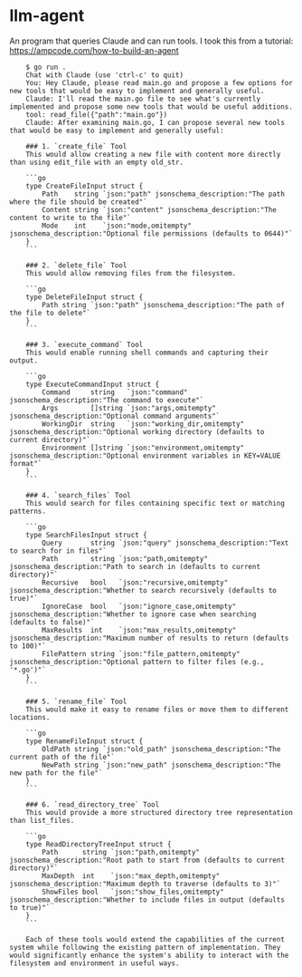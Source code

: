 # llm-agent

An program that queries Claude and can run tools. I took this from a tutorial: https://ampcode.com/how-to-build-an-agent

```
    $ go run .
    Chat with Claude (use 'ctrl-c' to quit)
    You: Hey Claude, please read main.go and propose a few options for new tools that would be easy to implement and generally useful.
    Claude: I'll read the main.go file to see what's currently implemented and propose some new tools that would be useful additions.
    tool: read_file({"path":"main.go"})
    Claude: After examining main.go, I can propose several new tools that would be easy to implement and generally useful:

    ### 1. `create_file` Tool
    This would allow creating a new file with content more directly than using edit_file with an empty old_str.

    ```go
    type CreateFileInput struct {
        Path    string `json:"path" jsonschema_description:"The path where the file should be created"`
        Content string `json:"content" jsonschema_description:"The content to write to the file"`
        Mode    int    `json:"mode,omitempty" jsonschema_description:"Optional file permissions (defaults to 0644)"`
    }
    ```

    ### 2. `delete_file` Tool
    This would allow removing files from the filesystem.

    ```go
    type DeleteFileInput struct {
        Path string `json:"path" jsonschema_description:"The path of the file to delete"`
    }
    ```

    ### 3. `execute_command` Tool
    This would enable running shell commands and capturing their output.

    ```go
    type ExecuteCommandInput struct {
        Command     string   `json:"command" jsonschema_description:"The command to execute"`
        Args        []string `json:"args,omitempty" jsonschema_description:"Optional command arguments"`
        WorkingDir  string   `json:"working_dir,omitempty" jsonschema_description:"Optional working directory (defaults to current directory)"`
        Environment []string `json:"environment,omitempty" jsonschema_description:"Optional environment variables in KEY=VALUE format"`
    }
    ```

    ### 4. `search_files` Tool
    This would search for files containing specific text or matching patterns.

    ```go
    type SearchFilesInput struct {
        Query       string `json:"query" jsonschema_description:"Text to search for in files"`
        Path        string `json:"path,omitempty" jsonschema_description:"Path to search in (defaults to current directory)"`
        Recursive   bool   `json:"recursive,omitempty" jsonschema_description:"Whether to search recursively (defaults to true)"`
        IgnoreCase  bool   `json:"ignore_case,omitempty" jsonschema_description:"Whether to ignore case when searching (defaults to false)"`
        MaxResults  int    `json:"max_results,omitempty" jsonschema_description:"Maximum number of results to return (defaults to 100)"`
        FilePattern string `json:"file_pattern,omitempty" jsonschema_description:"Optional pattern to filter files (e.g., '*.go')"`
    }
    ```

    ### 5. `rename_file` Tool
    This would make it easy to rename files or move them to different locations.

    ```go
    type RenameFileInput struct {
        OldPath string `json:"old_path" jsonschema_description:"The current path of the file"`
        NewPath string `json:"new_path" jsonschema_description:"The new path for the file"`
    }
    ```

    ### 6. `read_directory_tree` Tool
    This would provide a more structured directory tree representation than list_files.

    ```go
    type ReadDirectoryTreeInput struct {
        Path      string `json:"path,omitempty" jsonschema_description:"Root path to start from (defaults to current directory)"`
        MaxDepth  int    `json:"max_depth,omitempty" jsonschema_description:"Maximum depth to traverse (defaults to 3)"`
        ShowFiles bool   `json:"show_files,omitempty" jsonschema_description:"Whether to include files in output (defaults to true)"`
    }
    ```

    Each of these tools would extend the capabilities of the current system while following the existing pattern of implementation. They would significantly enhance the system's ability to interact with the filesystem and environment in useful ways.
```